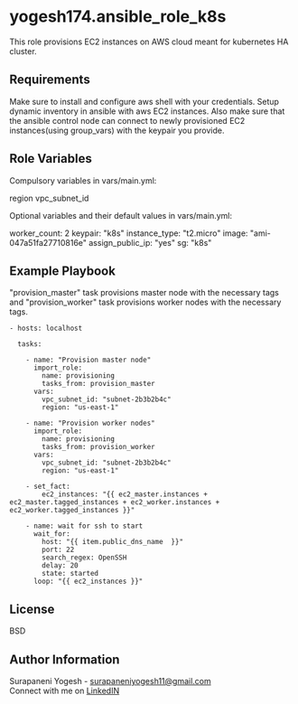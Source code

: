 yogesh174.ansible_role_k8s
=========

This role provisions EC2 instances on AWS cloud meant for kubernetes HA cluster.

Requirements
------------

Make sure to install and configure aws shell with your credentials. Setup dynamic inventory in ansible with aws EC2 instances. Also make sure that the ansible control node can connect to newly provisioned EC2 instances(using group_vars) with the keypair you provide.

Role Variables
--------------

Compulsory variables in vars/main.yml:

region
vpc_subnet_id

Optional variables and their default values in vars/main.yml:

worker_count: 2
keypair: "k8s"
instance_type: "t2.micro"
image: "ami-047a51fa27710816e"
assign_public_ip: "yes"
sg: "k8s"

Example Playbook
----------------

"provision_master" task provisions master node with the necessary tags and "provision_worker" task provisions worker nodes with the necessary tags.

    - hosts: localhost
          
      tasks:

        - name: "Provision master node"
          import_role:
            name: provisioning
            tasks_from: provision_master
          vars:
            vpc_subnet_id: "subnet-2b3b2b4c"
            region: "us-east-1"
        
        - name: "Provision worker nodes"
          import_role:
            name: provisioning
            tasks_from: provision_worker
          vars:
            vpc_subnet_id: "subnet-2b3b2b4c"
            region: "us-east-1"

        - set_fact:
            ec2_instances: "{{ ec2_master.instances + ec2_master.tagged_instances + ec2_worker.instances + ec2_worker.tagged_instances }}"

        - name: wait for ssh to start
          wait_for:
            host: "{{ item.public_dns_name  }}"
            port: 22
            search_regex: OpenSSH
            delay: 20
            state: started
          loop: "{{ ec2_instances }}"

      
License
-------

BSD

Author Information
------------------

Surapaneni Yogesh - surapaneniyogesh11@gmail.com  
Connect with me on [LinkedIN](https://www.linkedin.com/in/surapaneni-yogesh-ba7303189/)

